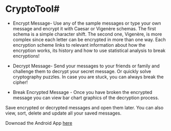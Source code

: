# CryptoTool#

- Encrypt Message-
Use any of the sample messages or type your own message and encrypt it with Caesar or Vigenère schemas.
The first schema is a simple character shift. The second one, Vigenère, is more complex since each letter can be encrypted in more than one way. 
Each encryption scheme links to relevant information about how the encryption works, its history and how to use statistical analysis to break encryptions!

- Decrypt Message-
Send your messages to your friends or family and challenge them to decrypt your secret message. Or quickly solve cryptography puzzles. In case you are stuck, you can always break the cipher! 

- Break Encrypted Message -
Once you have broken the encrypted message you can view bar chart graphics of the decryption process.

Save encrypted or decrypted messages and open them later. You can also view, sort, delete and update all your saved messages.

Downoad the Android App [here](https://play.google.com/store/apps/details?id=com.rspn.cryptotool)